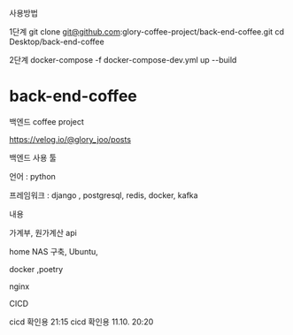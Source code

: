 사용방법

1단계
git clone git@github.com:glory-coffee-project/back-end-coffee.git
cd Desktop/back-end-coffee

2단계
docker-compose -f docker-compose-dev.yml up --build



# back-end-coffee
백엔드 coffee project

https://velog.io/@glory_joo/posts

백엔드 사용 툴

언어 : python

프레임워크 : django , postgresql, redis, docker, kafka

내용

가계부, 원가계산 api

home NAS 구축, Ubuntu, 

docker ,poetry

nginx

CICD


cicd 확인용 21:15
cicd 확인용 11.10. 20:20
